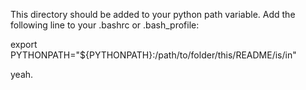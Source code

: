 This directory should be added to your python path variable. Add the following line to your .bashrc
or .bash_profile:

export PYTHONPATH="${PYTHONPATH}:/path/to/folder/this/README/is/in"

yeah.
